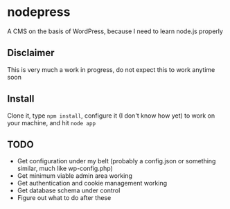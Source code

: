# nodepress

A CMS on the basis of WordPress, because I need to learn node.js properly

## Disclaimer

This is very much a work in progress, do not expect this to work anytime soon

## Install

Clone it, type `npm install`, configure it (I don't know how yet) to work on your machine, and hit `node app`

## TODO

* Get configuration under my belt (probably a config.json or something similar, much like wp-config.php)
* Get minimum viable admin area working
* Get authentication and cookie management working
* Get database schema under control
* Figure out what to do after these

